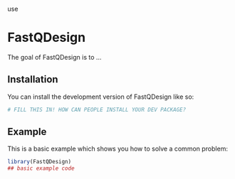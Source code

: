 use
# FastQDesign

<!-- badges: start -->
<!-- badges: end -->

The goal of FastQDesign is to ...

## Installation

You can install the development version of FastQDesign like so:

``` r
# FILL THIS IN! HOW CAN PEOPLE INSTALL YOUR DEV PACKAGE?
```

## Example

This is a basic example which shows you how to solve a common problem:

``` r
library(FastQDesign)
## basic example code
```

